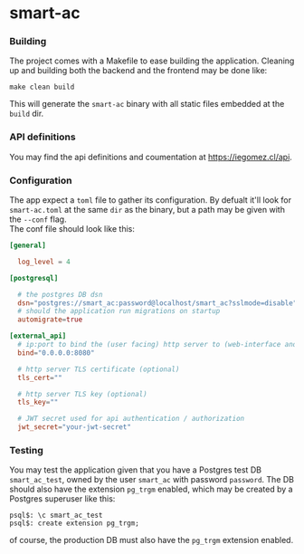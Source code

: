 # smart-ac

### Building

The project comes with a Makefile to ease building the application. Cleaning up and building both the backend and the frontend may be done like:
```
make clean build
```
This will generate the `smart-ac` binary with all static files embedded at the `build` dir.

### API definitions

You may find the api definitions and coumentation at https://iegomez.cl/api.

### Configuration

The app expect a `toml` file to gather its configuration. By defualt it'll look for `smart-ac.toml` at the same `dir` as the binary, but a path may be given with the `--conf` flag.  
The conf file should look like this:
```toml
[general]

  log_level = 4

[postgresql]

  # the postgres DB dsn
  dsn="postgres://smart_ac:password@localhost/smart_ac?sslmode=disable"
  # should the application run migrations on startup
  automigrate=true

[external_api]
  # ip:port to bind the (user facing) http server to (web-interface and REST / gRPC api)  
  bind="0.0.0.0:8080"

  # http server TLS certificate (optional)
  tls_cert=""

  # http server TLS key (optional)
  tls_key=""

  # JWT secret used for api authentication / authorization
  jwt_secret="your-jwt-secret"
```

### Testing

You may test the application given that you have a Postgres test DB `smart_ac_test`, owned by the user `smart_ac` with password `password`. The DB should also have the extension `pg_trgm` enabled, which may be created by a Postgres superuser like this:

```psql
psql$: \c smart_ac_test
psql$: create extension pg_trgm;
```

of course, the production DB must also have the `pg_trgm` extension enabled.
